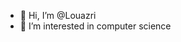 - 👋 Hi, I’m @Louazri
- 👀 I’m interested in computer science 

<!---
Louazri/Louazri is a ✨ special ✨ repository because its `README.md` (this file) appears on your GitHub profile.
You can click the Preview link to take a look at your changes.
--->
